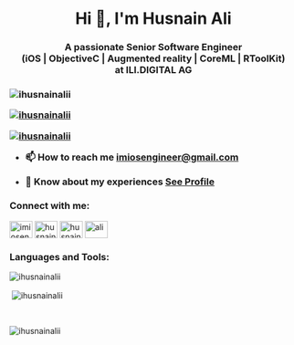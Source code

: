 <h1 align="center">Hi 👋, I'm Husnain Ali</h1>
<h3 align="center">A passionate Senior Software Engineer <br>(iOS | ObjectiveC | Augmented reality | CoreML | RToolKit)<br>at ILI.DIGITAL AG<h3>

<p align="left"> <img src="https://komarev.com/ghpvc/?username=ihusnainalii&label=Profile%20views&color=0e75b6&style=flat" alt="ihusnainalii" /> </p>

<p align="left"> <a href="https://github.com/ryo-ma/github-profile-trophy"><img src="https://github-profile-trophy.vercel.app/?username=ihusnainalii" alt="ihusnainalii" /></a> </p>

<p align="left"> <a href="https://twitter.com/imiosengineer" target="blank"><img src="https://img.shields.io/twitter/follow/imiosengineer?logo=twitter&style=for-the-badge" alt="ihusnainalii" /></a> </p>

- 📫 How to reach me **imiosengineer@gmail.com**

- 📄 Know about my experiences <a href="https://www.linkedin.com/in/husnain-ali-819007108/"> See Profile </a>

<h3 align="left">Connect with me:</h3>
<p align="left">
<a href="https://twitter.com/imiosengineer" target="blank"><img align="center" src="https://cdn.jsdelivr.net/npm/simple-icons@3.0.1/icons/twitter.svg" alt="imiosengineer" height="30" width="40" /></a>
<a href="https://www.linkedin.com/in/husnain-ali-819007108/" target="blank"><img align="center" src="https://cdn.jsdelivr.net/npm/simple-icons@3.0.1/icons/linkedin.svg" alt="husnain-ali-819007108/" height="30" width="40" /></a>
<a href="https://www.facebook.com/husnain.ali.1428/" target="blank"><img align="center" src="https://cdn.jsdelivr.net/npm/simple-icons@3.0.1/icons/facebook.svg" alt="husnain.ali.1428/" height="30" width="40" /></a>
<a href="https://www.hackerrank.com/ali” target="blank"><img align="center" src="https://cdn.jsdelivr.net/npm/simple-icons@3.0.1/icons/hackerrank.svg" alt="ali" height="30" width="40" /></a>
</p>

<h3 align="left">Languages and Tools:</h3>


<p><img align="left" src="https://github-readme-stats.vercel.app/api/top-langs?username=ihusnainalii&show_icons=true&locale=en&layout=compact" alt="ihusnainalii" /></p>
<br>
<p>&nbsp;<img align="center" src="https://github-readme-stats.vercel.app/api?username=ihusnainalii&show_icons=true&locale=en" alt="ihusnainalii" /></p>
<br>
<p><img align="center" src="https://github-readme-streak-stats.herokuapp.com/?user=ihusnainalii&" alt="ihusnainalii" /></p>





<!--
**ihusnainalii/ihusnainalii** is a ✨ _special_ ✨ repository because its `README.md` (this file) appears on your GitHub profile.

Here are some ideas to get you started:

- 🔭 I’m currently working on ...
- 🌱 I’m currently learning ...
- 👯 I’m looking to collaborate on ...
- 🤔 I’m looking for help with ...
- 💬 Ask me about ...
- 📫 How to reach me: ...
- 😄 Pronouns: ...
- ⚡ Fun fact: ...
-->
